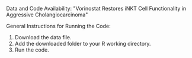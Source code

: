 Data and Code Availability: "Vorinostat Restores iNKT Cell Functionality in Aggressive Cholangiocarcinoma"

General Instructions for Running the Code:

1. Download the data file.
2. Add the downloaded folder to your R working directory.
3. Run the code. 
